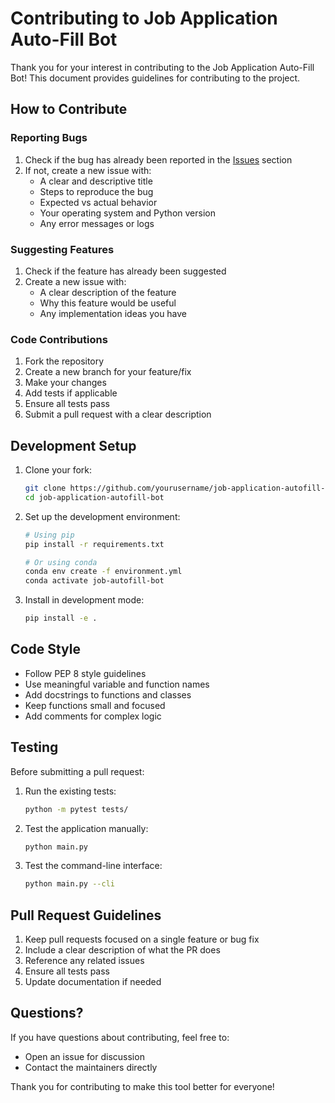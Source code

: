 # Contributing to Job Application Auto-Fill Bot

Thank you for your interest in contributing to the Job Application Auto-Fill Bot! This document provides guidelines for contributing to the project.

## How to Contribute

### Reporting Bugs

1. Check if the bug has already been reported in the [Issues](https://github.com/yourusername/job-application-autofill-bot/issues) section
2. If not, create a new issue with:
   - A clear and descriptive title
   - Steps to reproduce the bug
   - Expected vs actual behavior
   - Your operating system and Python version
   - Any error messages or logs

### Suggesting Features

1. Check if the feature has already been suggested
2. Create a new issue with:
   - A clear description of the feature
   - Why this feature would be useful
   - Any implementation ideas you have

### Code Contributions

1. Fork the repository
2. Create a new branch for your feature/fix
3. Make your changes
4. Add tests if applicable
5. Ensure all tests pass
6. Submit a pull request with a clear description

## Development Setup

1. Clone your fork:
   ```bash
   git clone https://github.com/yourusername/job-application-autofill-bot.git
   cd job-application-autofill-bot
   ```

2. Set up the development environment:
   ```bash
   # Using pip
   pip install -r requirements.txt
   
   # Or using conda
   conda env create -f environment.yml
   conda activate job-autofill-bot
   ```

3. Install in development mode:
   ```bash
   pip install -e .
   ```

## Code Style

- Follow PEP 8 style guidelines
- Use meaningful variable and function names
- Add docstrings to functions and classes
- Keep functions small and focused
- Add comments for complex logic

## Testing

Before submitting a pull request:

1. Run the existing tests:
   ```bash
   python -m pytest tests/
   ```

2. Test the application manually:
   ```bash
   python main.py
   ```

3. Test the command-line interface:
   ```bash
   python main.py --cli
   ```

## Pull Request Guidelines

1. Keep pull requests focused on a single feature or bug fix
2. Include a clear description of what the PR does
3. Reference any related issues
4. Ensure all tests pass
5. Update documentation if needed

## Questions?

If you have questions about contributing, feel free to:
- Open an issue for discussion
- Contact the maintainers directly

Thank you for contributing to make this tool better for everyone! 